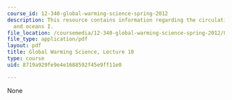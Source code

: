 ```yaml
---
course_id: 12-340-global-warming-science-spring-2012
description: This resource contains information regarding the circulation of the atmosphere
  and oceans I.
file_location: /coursemedia/12-340-global-warming-science-spring-2012/8719a929fe9e4e1688592f45e9ff11e0_MIT12_340S12_lec10.pdf
file_type: application/pdf
layout: pdf
title: Global Warming Science, Lecture 10
type: course
uid: 8719a929fe9e4e1688592f45e9ff11e0

---
```

None